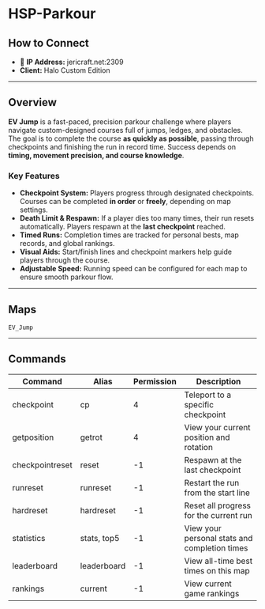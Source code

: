 # HSP-Parkour

## How to Connect

* 🔗 **IP Address:** jericraft.net:2309
* **Client:** Halo Custom Edition

---

## Overview

**EV Jump** is a fast-paced, precision parkour challenge where players navigate custom-designed courses full of jumps, ledges, and obstacles. The goal is to complete the course **as quickly as possible**, passing through checkpoints and finishing the run in record time. Success depends on **timing, movement precision, and course knowledge**.

### Key Features

* **Checkpoint System:** Players progress through designated checkpoints. Courses can be completed **in order** or **freely**, depending on map settings.
* **Death Limit & Respawn:** If a player dies too many times, their run resets automatically. Players respawn at the **last checkpoint** reached.
* **Timed Runs:** Completion times are tracked for personal bests, map records, and global rankings.
* **Visual Aids:** Start/finish lines and checkpoint markers help guide players through the course.
* **Adjustable Speed:** Running speed can be configured for each map to ensure smooth parkour flow.

---

## Maps

`EV_Jump`

---

## Commands

| Command         | Alias       | Permission | Description                                   |
|-----------------|-------------|------------|-----------------------------------------------|
| checkpoint      | cp          | 4          | Teleport to a specific checkpoint             |
| getposition     | getrot      | 4          | View your current position and rotation       |
| checkpointreset | reset       | -1         | Respawn at the last checkpoint                |
| runreset        | runreset    | -1         | Restart the run from the start line           |
| hardreset       | hardreset   | -1         | Reset all progress for the current run        |
| statistics      | stats, top5 | -1         | View your personal stats and completion times |
| leaderboard     | leaderboard | -1         | View all-time best times on this map          |
| rankings        | current     | -1         | View current game rankings                    |